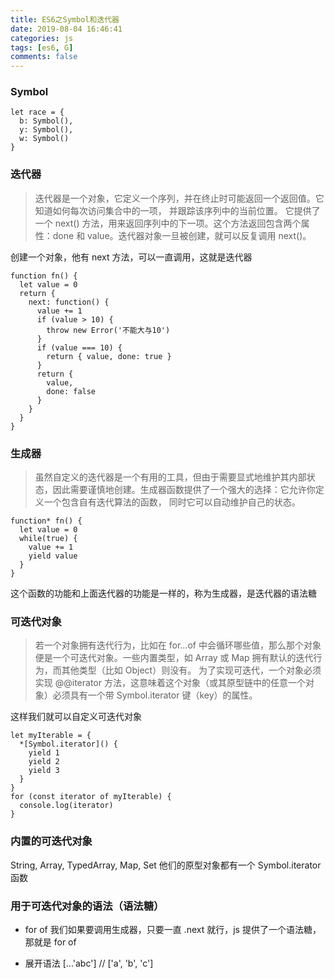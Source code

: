 ```yaml
---
title: ES6之Symbol和迭代器
date: 2019-08-04 16:46:41
categories: js
tags: [es6, G]
comments: false
---
```


### Symbol

    let race = {
      b: Symbol(),
      y: Symbol(),
      w: Symbol()
    }

### 迭代器

> 迭代器是一个对象，它定义一个序列，并在终止时可能返回一个返回值。它知道如何每次访问集合中的一项， 并跟踪该序列中的当前位置。
> 它提供了一个 next() 方法，用来返回序列中的下一项。这个方法返回包含两个属性：done 和 value。迭代器对象一旦被创建，就可以反复调用 next()。

创建一个对象，他有 next 方法，可以一直调用，这就是迭代器

    function fn() {
      let value = 0
      return {
        next: function() {
          value += 1
          if (value > 10) {
            throw new Error('不能大与10')
          }
          if (value === 10) {
            return { value, done: true }
          }
          return {
            value,
            done: false
          }
        }
      }
    }

### 生成器

> 虽然自定义的迭代器是一个有用的工具，但由于需要显式地维护其内部状态，因此需要谨慎地创建。生成器函数提供了一个强大的选择：它允许你定义一个包含自有迭代算法的函数， 同时它可以自动维护自己的状态。

    function* fn() {
      let value = 0
      while(true) {
        value += 1
        yield value
      }
    }

这个函数的功能和上面迭代器的功能是一样的，称为生成器，是迭代器的语法糖

### 可迭代对象

> 若一个对象拥有迭代行为，比如在 for...of 中会循环哪些值，那么那个对象便是一个可迭代对象。一些内置类型，如 Array 或 Map 拥有默认的迭代行为，而其他类型（比如 Object）则没有。
> 为了实现可迭代，一个对象必须实现 @@iterator 方法，这意味着这个对象（或其原型链中的任意一个对象）必须具有一个带 Symbol.iterator 键（key）的属性。

这样我们就可以自定义可迭代对象

    let myIterable = {
      *[Symbol.iterator]() {
        yield 1
        yield 2
        yield 3
      }
    }
    for (const iterator of myIterable) {
      console.log(iterator)
    }

### 内置的可迭代对象

String, Array, TypedArray, Map, Set 他们的原型对象都有一个 Symbol.iterator 函数


### 用于可迭代对象的语法（语法糖）

- for of
我们如果要调用生成器，只要一直 .next 就行，js 提供了一个语法糖，那就是 for of

- 展开语法
    [...'abc'] // ['a', 'b', 'c']